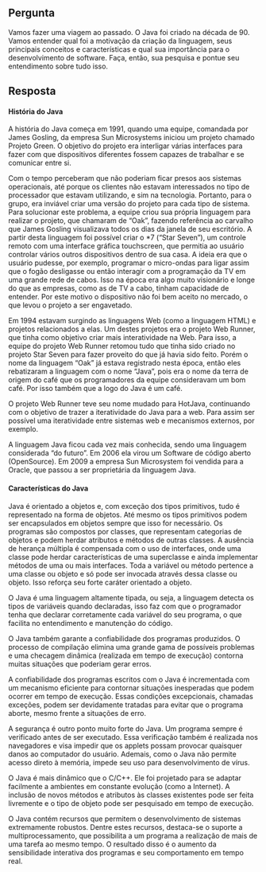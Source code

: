 ## Pergunta
Vamos fazer uma viagem ao passado. O Java foi criado na década de 90. Vamos entender qual foi a motivação da criação da linguagem, seus principais conceitos e características e qual sua importância para o desenvolvimento de software. Faça, então, sua pesquisa e pontue seu entendimento sobre tudo isso.

## Resposta
#### História do Java

A história do Java começa em 1991, quando uma equipe, comandada por James Gosling, da empresa Sun Microsystems iniciou um projeto chamado Projeto Green. O objetivo do projeto era interligar várias interfaces para fazer com que dispositivos diferentes fossem capazes de trabalhar e se comunicar entre si.

Com o tempo perceberam que não poderiam ficar presos aos sistemas operacionais, até porque os clientes não estavam interessados no tipo de processador que estavam utilizando, e sim na tecnologia. Portanto, para o grupo, era inviável criar uma versão do projeto para cada tipo de sistema.
Para solucionar este problema, a equipe criou sua própria linguagem para realizar o projeto, que chamaram de “Oak”, fazendo referência ao carvalho que James Gosling visualizava todos os dias da janela de seu escritório. A partir desta linguagem foi possível criar o *7 (“Star Seven”), um controle remoto com uma interface gráfica touchscreen, que permitia ao usuário controlar vários outros dispositivos dentro de sua casa. A ideia era que o usuário pudesse, por exemplo, programar o micro-ondas para ligar assim que o fogão desligasse ou então interagir com a programação da TV em uma grande rede de cabos.
Isso na época era algo muito visionário e longe do que as empresas, como as de TV a cabo, tinham capacidade de entender. Por este motivo o dispositivo não foi bem aceito no mercado, o que levou o projeto a ser engavetado.

Em 1994 estavam surgindo as linguagens Web (como a linguagem HTML) e projetos relacionados a elas. Um destes projetos era o projeto Web Runner, que tinha como objetivo criar mais interatividade na Web. Para isso, a equipe do projeto Web Runner retomou tudo que tinha sido criado no projeto Star Seven para fazer proveito do que já havia sido feito. Porém o nome da linguagem “Oak” já estava registrado nesta época, então eles rebatizaram a linguagem com o nome “Java”, pois era o nome da terra de origem do café que os programadores da equipe consideravam um bom café. Por isso também que a logo do Java é um café.

O projeto Web Runner teve seu nome mudado para HotJava, continuando com o objetivo de trazer a iteratividade do Java para a web. Para assim ser possível uma iteratividade entre sistemas web e mecanismos externos, por exemplo.

A linguagem Java ficou cada vez mais conhecida, sendo uma linguagem considerada “do futuro”. Em 2006 ela virou um Software de código aberto (OpenSource). Em 2009 a empresa Sun Microsystem foi vendida para a Oracle, que passou a ser proprietária da linguagem Java.

#### Características do Java

Java é orientado a objetos e, com exceção dos tipos primitivos, tudo é representado na forma de objetos. Até mesmo os tipos primitivos podem ser encapsulados em objetos sempre que isso for necessário. Os programas são compostos por classes, que representam categorias de objetos e podem herdar atributos e métodos de outras classes. A ausência de herança múltipla é compensada com o uso de interfaces, onde uma classe pode herdar características de uma superclasse e ainda implementar métodos de uma ou mais interfaces. Toda a variável ou método pertence a uma classe ou objeto e só pode ser invocada através dessa classe ou objeto. Isso reforça seu forte caráter orientado a objeto.

O Java é uma linguagem altamente tipada, ou seja, a linguagem detecta os tipos de variáveis quando declaradas, isso faz com que o programador tenha que declarar corretamente cada variável do seu programa, o que facilita no entendimento e manutenção do código.

O Java também garante a confiabilidade dos programas produzidos. O processo de compilação elimina uma grande gama de possíveis problemas e uma checagem dinâmica (realizada em tempo de execução) contorna muitas situações que poderiam gerar erros.

A confiabilidade dos programas escritos com o Java é incrementada com um mecanismo eficiente para contornar situações inesperadas que podem ocorrer em tempo de execução. Essas condições excepcionais, chamadas exceções, podem ser devidamente tratadas para evitar que o programa aborte, mesmo frente a situações de erro.

A segurança é outro ponto muito forte do Java. Um programa sempre é verificado antes de ser executado. Essa verificação também é realizada nos navegadores e visa impedir que os applets possam provocar quaisquer danos ao computador do usuário. Ademais, como o Java não permite acesso direto à memória, impede seu uso para desenvolvimento de vírus.

O Java é mais dinâmico que o C/C++. Ele foi projetado para se adaptar facilmente a ambientes em constante evolução (como a Internet). A inclusão de novos métodos e atributos às classes existentes pode ser feita livremente e o tipo de objeto pode ser pesquisado em tempo de execução.

O Java contém recursos que permitem o desenvolvimento de sistemas extremamente robustos. Dentre estes recursos, destaca-se o suporte a multiprocessamento, que possibilita a um programa a realização de mais de uma tarefa ao mesmo tempo. O resultado disso é o aumento da sensibilidade interativa dos programas e seu comportamento em tempo real.
